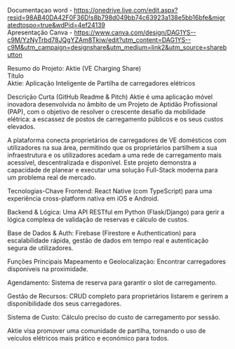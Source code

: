 Documentaçao word - <a>https://onedrive.live.com/edit.aspx?resid=98AB40DA42F0F36D!s8b798d049bb74c63923a138e5bb16bfe&migratedtospo=true&wdPid=4ef24139</a> <br>
Apresentação Canva - <a>https://www.canva.com/design/DAG1YS--c9M/YzNyTrbd78JQgYZAm8Tkiw/edit?utm_content=DAG1YS--c9M&utm_campaign=designshare&utm_medium=link2&utm_source=sharebutton </a>

Resumo do Projeto: Aktie (VE Charging Share) <br>
Título <br>
Aktie: Aplicação Inteligente de Partilha de carregadores elétricos

Descrição Curta (GitHub Readme & Pitch)
Aktie é uma aplicação móvel inovadora desenvolvida no âmbito de um Projeto de Aptidão Profissional (PAP), com o objetivo de resolver o crescente desafio da mobilidade elétrica: a escassez de postos de carregamento públicos e os seus custos elevados.

A plataforma conecta proprietários de carregadores de VE domésticos com utilizadores na sua área, permitindo que os proprietários partilhem a sua infraestrutura e os utilizadores acedam a uma rede de carregamento mais acessível, descentralizada e disponível. Este projeto demonstra a capacidade de planear e executar uma solução Full-Stack moderna para um problema real de mercado.

Tecnologias-Chave
Frontend: React Native (com TypeScript) para uma experiência cross-platform nativa em iOS e Android.

Backend & Lógica: Uma API RESTful em Python (Flask/Django) para gerir a lógica complexa de validação de reservas e cálculo de custos.

Base de Dados & Auth: Firebase (Firestore e Authentication) para escalabilidade rápida, gestão de dados em tempo real e autenticação segura de utilizadores.

Funções Principais
Mapeamento e Geolocalização: Encontrar carregadores disponíveis na proximidade.

Agendamento: Sistema de reserva para garantir o slot de carregamento.

Gestão de Recursos: CRUD completo para proprietários listarem e gerirem a disponibilidade dos seus carregadores.

Sistema de Custo: Cálculo preciso do custo de carregamento por sessão.

Aktie visa promover uma comunidade de partilha, tornando o uso de veículos elétricos mais prático e económico para todos.
